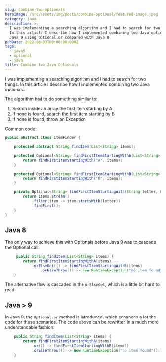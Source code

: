 ```yaml
---
slug: combine-two-optionals
heroImage: /src/assets/img/posts/combine-optional/featured-image.jpeg
category: java
description: >-
  I was implementing a searching algorithm and I had to search for two things.
  In this article I describe how I implemented combining two Java optionals in
  Java 9 using Optional.or compared with Java 8
pubDate: 2022-06-03T00:00:00.000Z
tags:
  - java9
  - optional
  - java
title: Combine two Java Optionals
---
```


I was implementing a searching algorithm and I had to search for two things. In this article I describe how I implemented combining two Java optionals.

The algorithm had to do something similar to:

1. Search inside an array the first item starting by A
2. If none is found, search the first item starting by B
3. If none is found, throw an Exception

Common code:

```java
public abstract class ItemFinder {

    protected abstract String findItem(List<String> items);

    protected Optional<String> findFirstItemStartingWithA(List<String> items) {
        return findFirstItemStartingWith("A", items);
    }

    protected Optional<String> findFirstItemStartingWithB(List<String> items) {
        return findFirstItemStartingWith("B", items);
    }

    private Optional<String> findFirstItemStartingWith(String letter, List<String> items) {
        return items.stream()
            .filter(item -> item.startsWith(letter))
            .findFirst();
    }
}
```

## Java 8

The only way to achieve this with Optionals before Java 9 was to cascade the Optional call:

```java
     public String findItem(List<String> items) {
        return findFirstItemStartingWithA(items)
            .orElseGet(() -> findFirstItemStartingWithB(items)
                .orElseThrow(() -> new RuntimeException("no item found")));
    }
```

The alternative flow is cascaded in the `orElseGet`, which is a little bit hard to read

## Java > 9

In Java 9, the `Optional.or` method is introduced, which enhances a lot the code for these scenarios. The code above can be rewritten in a much more understandable fashion:

```java
    public String findItem(List<String> items) {
        return findFirstItemStartingWithA(items)
            .or(() -> findFirstItemStartingWithB(items))
            .orElseThrow(() -> new RuntimeException("no item found"));
    }
```
